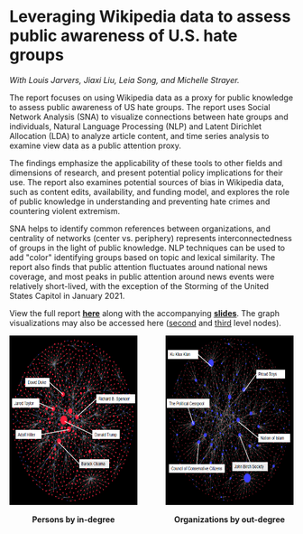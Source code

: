 # Leveraging Wikipedia data to assess public awareness of U.S. hate groups

*With Louis Jarvers, Jiaxi Liu, Leia Song, and Michelle Strayer.*

The report focuses on using Wikipedia data as a proxy for public knowledge to assess public awareness of US hate groups. The report uses Social Network Analysis (SNA) to visualize connections between hate groups and individuals, Natural Language Processing (NLP) and Latent Dirichlet Allocation (LDA) to analyze article content, and time series analysis to examine view data as a public attention proxy. 

The findings emphasize the applicability of these tools to other fields and dimensions of research, and present potential policy implications for their use. The report also examines potential sources of bias in Wikipedia data, such as content edits, availability, and funding model, and explores the role of public knowledge in understanding and preventing hate crimes and countering violent extremism.

SNA helps to identify common references between organizations, and centrality of networks (center vs. periphery) represents interconnectedness of groups in the light of public knowledge. NLP techniques can be used to add "color" identifying groups based on topic and lexical similarity. The report also finds that public attention fluctuates around national news coverage, and most peaks in public attention around news events were relatively short-lived, with the exception of the Storming of the United States Capitol in January 2021.

View the full report **<u>[here](pages-assets/wikihate/JKLSS-report.pdf)</u>** along with the accompanying **<u>[slides](pages-assets/wikihate/JKLSS-slides.pdf)</u>**. The graph visualizations may also be accessed here ([second](https://bit.ly/3g4HJjP) and [third](https://bit.ly/3uNzVXH) level nodes).



<div style="display: flex; justify-content: center; align-items: center;">
  <div style="display: inline-block; margin-right: 50px;">
    <img src="pages-assets/img/snaplot.png" style="width: 300px; height: 300px;">
    <p style="text-align: center; font-weight: bold;">Persons by in-degree</p>
  </div>
  <div style="display: inline-block;">
    <img src="pages-assets/img/snaplot2.png" style="width: 300px; height: 300px;">
    <p style="text-align: center; font-weight: bold;">Organizations by out-degree</p>
  </div>
</div>

